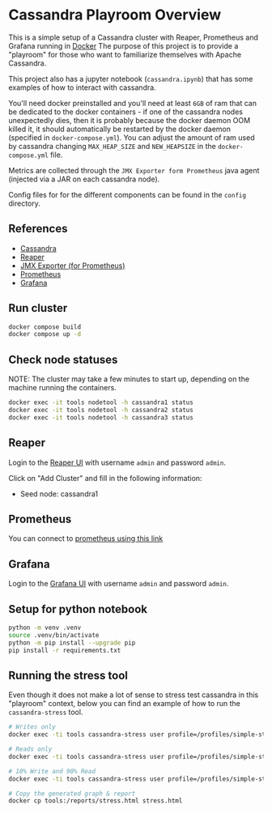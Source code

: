 # Cassandra Playroom Overview

This is a simple setup of a Cassandra cluster with Reaper, Prometheus
and Grafana running in [Docker](https://www.docker.com/) The purpose
of this project is to provide a "playroom" for those who want to
familiarize themselves with Apache Cassandra.

This project also has a jupyter notebook (`cassandra.ipynb`) that
has some examples of how to interact with cassandra.

You'll need docker preinstalled and you'll need at least `6GB` of
ram that can be dedicated to the docker containers - if one of the
cassandra nodes unexpectedly dies, then it is probably because the
docker daemon OOM killed it, it should automatically be restarted
by the docker daemon (specified in `docker-compose.yml`). You can
adjust the amount of ram used by cassandra changing `MAX_HEAP_SIZE`
and `NEW_HEAPSIZE` in the `docker-compose.yml` file.

Metrics are collected through the `JMX Exporter form Prometheus` java agent
(injected via a JAR on each cassandra node).

Config files for for the different components can be found in the `config`
directory.

## References

- [Cassandra](https://cassandra.apache.org/doc/4.1/index.html)
- [Reaper](https://github.com/thelastpickle/cassandra-reaper/tree/master)
- [JMX Exporter (for Prometheus)](https://github.com/prometheus/jmx_exporter/blob/main/docs/README.md)
- [Prometheus](https://prometheus.io/)
- [Grafana](https://grafana.com/)

## Run cluster

```bash
docker compose build
docker compose up -d
```

## Check node statuses

NOTE: The cluster may take a few minutes to start up, depending on the machine
running the containers.

```bash
docker exec -it tools nodetool -h cassandra1 status
docker exec -it tools nodetool -h cassandra2 status
docker exec -it tools nodetool -h cassandra3 status
```

## Reaper

Login to the [Reaper UI](http://localhost:8080/webui/) with username `admin` and password `admin`.

Click on "Add Cluster" and fill in the following information:

- Seed node: cassandra1

## Prometheus

You can connect to [prometheus using this link](http://localhost:9090/)

## Grafana

Login to the [Grafana UI](http://localhost:3000/) with username `admin` and
password `admin`.

## Setup for python notebook

```bash
python -m venv .venv
source .venv/bin/activate
python -m pip install --upgrade pip
pip install -r requirements.txt
```

## Running the stress tool

Even though it does not make a lot of sense to stress test cassandra
in this "playroom" context, below you can find an example of how to run
the `cassandra-stress` tool.

```bash
# Writes only
docker exec -ti tools cassandra-stress user profile=/profiles/simple-stress.yaml ops\(insert=1\) -node cassandra1,cassandra2,cassandra3 -rate threads=8 -graph file=/reports/stress.html title=PlayroomStress revision=insert_run1

# Reads only
docker exec -ti tools cassandra-stress user profile=/profiles/simple-stress.yaml ops\(simple1=1\) -node cassandra1,cassandra2,cassandra3 -rate threads=8 -graph file=/reports/stress.html title=PlayroomStress revision=read_run1

# 10% Write and 90% Read
docker exec -ti tools cassandra-stress user profile=/profiles/simple-stress.yaml ops\(insert=1,simple1=9\) -node cassandra1,cassandra2,cassandra3 -rate threads=8 -graph file=/reports/stress.html title=PlayroomStress revision=rw_run1

# Copy the generated graph & report
docker cp tools:/reports/stress.html stress.html
```
